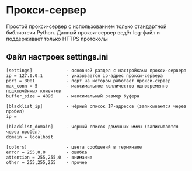 # Прокси-сервер
Простой прокси-сервер с использованием только стандартной библиотеки Python.
Данный прокси-сервер ведёт log-файл и поддерживает только HTTPS протоколы

## Файл настроек settings.ini

    [settings]             - основной раздел с настройками прокси-сервера
    ip = 127.0.0.1         - указывается ip-адрес прокси-сервера
    port = 8001            - порт на котором работает прокси-сервер
    max_conn = 5           - максимальное колличество одновременно подключённых клиентов
    buffer_size = 4096     - максимальный размер буфера

    [blacklist_ip]         - чёрный список IP-адресов (записываются через пробел)
    ip =

    [blacklist_domain]     - чёрный список доменных имён (записываются через пробел)
    domain = localhost

    [colors]               - цвета сообщений в терминале
    error = 255,0,0        - ошибка
    attention = 255,255,0  - внимание
    other = 255,255,255    - прочее

